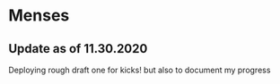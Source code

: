 # Menses

## Update as of 11.30.2020
Deploying rough draft one for kicks! but also to document my progress